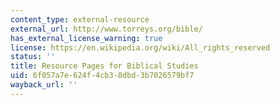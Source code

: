 ```yaml
---
content_type: external-resource
external_url: http://www.torreys.org/bible/
has_external_license_warning: true
license: https://en.wikipedia.org/wiki/All_rights_reserved
status: ''
title: Resource Pages for Biblical Studies
uid: 6f057a7e-624f-4cb3-8dbd-3b7026579bf7
wayback_url: ''
---
```

